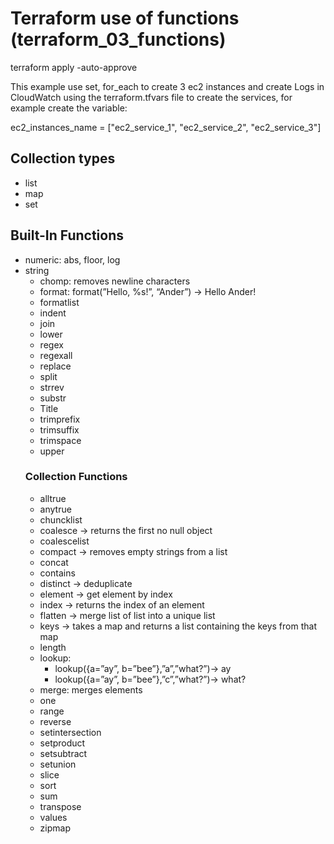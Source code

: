 # Terraform use of functions (terraform_03_functions)

terraform apply -auto-approve

This example use set, for_each to create 3 ec2 instances and create Logs in CloudWatch using the terraform.tfvars file to create the services, for example create the variable:

ec2_instances_name = ["ec2_service_1", "ec2_service_2", "ec2_service_3"]

## Collection types

- list
- map
- set

## Built-In Functions

- numeric: abs, floor, log
- string
  - chomp: removes newline characters
  - format: format(”Hello, %s!”, “Ander”) → Hello Ander!
  - formatlist
  - indent
  - join
  - lower
  - regex
  - regexall
  - replace
  - split
  - strrev
  - substr
  - Title
  - trimprefix
  - trimsuffix
  - trimspace
  - upper
  ### Collection Functions
  - alltrue
  - anytrue
  - chuncklist
  - coalesce → returns the first no null object
  - coalescelist
  - compact → removes empty strings from a list
  - concat
  - contains
  - distinct → deduplicate
  - element → get element by index
  - index → returns the index of an element
  - flatten → merge list of list into a unique list
  - keys → takes a map and returns a list containing the keys from that map
  - length
  - lookup:
    - lookup({a=”ay”, b=”bee”},”a”,”what?”)→ ay
    - lookup({a=”ay”, b=”bee”},”c”,”what?”)→ what?
  - merge: merges elements
  - one
  - range
  - reverse
  - setintersection
  - setproduct
  - setsubtract
  - setunion
  - slice
  - sort
  - sum
  - transpose
  - values
  - zipmap
